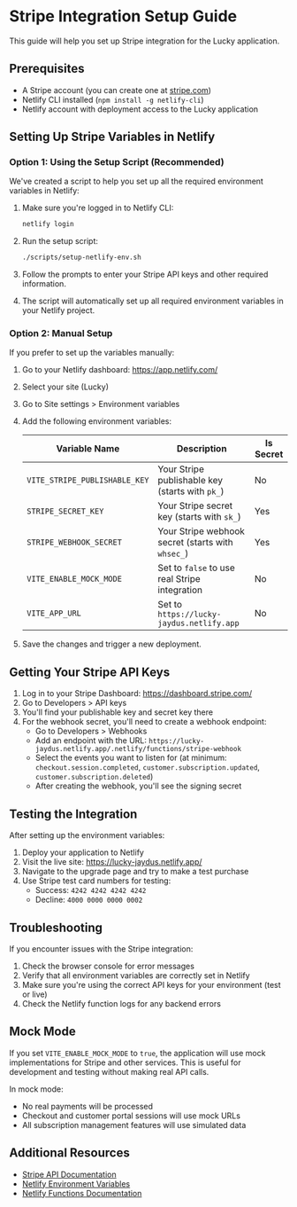 # Stripe Integration Setup Guide

This guide will help you set up Stripe integration for the Lucky application.

## Prerequisites

- A Stripe account (you can create one at [stripe.com](https://stripe.com))
- Netlify CLI installed (`npm install -g netlify-cli`)
- Netlify account with deployment access to the Lucky application

## Setting Up Stripe Variables in Netlify

### Option 1: Using the Setup Script (Recommended)

We've created a script to help you set up all the required environment variables in Netlify:

1. Make sure you're logged in to Netlify CLI:
   ```bash
   netlify login
   ```

2. Run the setup script:
   ```bash
   ./scripts/setup-netlify-env.sh
   ```

3. Follow the prompts to enter your Stripe API keys and other required information.

4. The script will automatically set up all required environment variables in your Netlify project.

### Option 2: Manual Setup

If you prefer to set up the variables manually:

1. Go to your Netlify dashboard: https://app.netlify.com/
2. Select your site (Lucky)
3. Go to Site settings > Environment variables
4. Add the following environment variables:

   | Variable Name | Description | Is Secret |
   |---------------|-------------|-----------|
   | `VITE_STRIPE_PUBLISHABLE_KEY` | Your Stripe publishable key (starts with `pk_`) | No |
   | `STRIPE_SECRET_KEY` | Your Stripe secret key (starts with `sk_`) | Yes |
   | `STRIPE_WEBHOOK_SECRET` | Your Stripe webhook secret (starts with `whsec_`) | Yes |
   | `VITE_ENABLE_MOCK_MODE` | Set to `false` to use real Stripe integration | No |
   | `VITE_APP_URL` | Set to `https://lucky-jaydus.netlify.app` | No |

5. Save the changes and trigger a new deployment.

## Getting Your Stripe API Keys

1. Log in to your Stripe Dashboard: https://dashboard.stripe.com/
2. Go to Developers > API keys
3. You'll find your publishable key and secret key there
4. For the webhook secret, you'll need to create a webhook endpoint:
   - Go to Developers > Webhooks
   - Add an endpoint with the URL: `https://lucky-jaydus.netlify.app/.netlify/functions/stripe-webhook`
   - Select the events you want to listen for (at minimum: `checkout.session.completed`, `customer.subscription.updated`, `customer.subscription.deleted`)
   - After creating the webhook, you'll see the signing secret

## Testing the Integration

After setting up the environment variables:

1. Deploy your application to Netlify
2. Visit the live site: https://lucky-jaydus.netlify.app/
3. Navigate to the upgrade page and try to make a test purchase
4. Use Stripe test card numbers for testing:
   - Success: `4242 4242 4242 4242`
   - Decline: `4000 0000 0000 0002`

## Troubleshooting

If you encounter issues with the Stripe integration:

1. Check the browser console for error messages
2. Verify that all environment variables are correctly set in Netlify
3. Make sure you're using the correct API keys for your environment (test or live)
4. Check the Netlify function logs for any backend errors

## Mock Mode

If you set `VITE_ENABLE_MOCK_MODE` to `true`, the application will use mock implementations for Stripe and other services. This is useful for development and testing without making real API calls.

In mock mode:
- No real payments will be processed
- Checkout and customer portal sessions will use mock URLs
- All subscription management features will use simulated data

## Additional Resources

- [Stripe API Documentation](https://stripe.com/docs/api)
- [Netlify Environment Variables](https://docs.netlify.com/configure-builds/environment-variables/)
- [Netlify Functions Documentation](https://docs.netlify.com/functions/overview/)